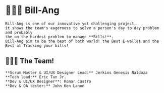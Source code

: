 # 👨🏻‍💻 Bill-Ang

    Bill-Ang is one of our innovative yet challenging project,
    it shows the team's eagerness to solve a person's day to day problem and probably 
    the on the hardest problem to manage **Bills!**.
    Bill-Ang aim to be the best of both world! the Best E-wallet and the Best at Tracking your bills!

## 👨🏻‍💻 The Team!
    **Scrum Master & UI/UX Designer Lead:** Jerkins Genesis Naldoza
    **Tech lead:** Eric Tan Jr.
    **Dev & UI/UX Designer**: Romar Castro
    **Dev & QA tester:** John Ken Lanon
